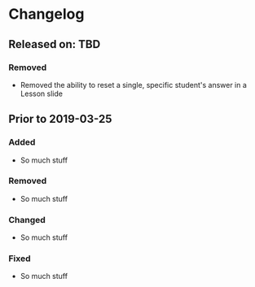 # Changelog

## Released on: TBD
### Removed
- Removed the ability to reset a single, specific student's answer in a Lesson slide

## Prior to 2019-03-25
### Added
- So much stuff
### Removed
- So much stuff
### Changed
- So much stuff
### Fixed
- So much stuff
